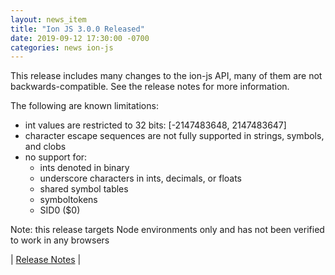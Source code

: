 ```yaml
---
layout: news_item
title: "Ion JS 3.0.0 Released"
date: 2019-09-12 17:30:00 -0700
categories: news ion-js
---
```

This release includes many changes to the ion-js API, many of them are not backwards-compatible. See the release notes for more information.

The following are known limitations:

* int values are restricted to 32 bits: [-2147483648, 2147483647]
* character escape sequences are not fully supported in strings, symbols, and clobs
* no support for:
  * ints denoted in binary
  * underscore characters in ints, decimals, or floats
  * shared symbol tables
  * symboltokens
  * SID0 ($0)

Note: this release targets Node environments only and has not been verified to work in any browsers

| [Release Notes](https://github.com/amazon-ion/ion-js/releases/tag/v3.0.0) |
